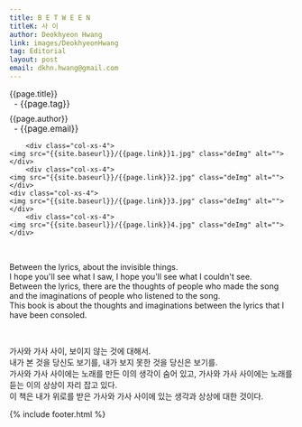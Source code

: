 ```yaml
---
title: B E T W E E N
titleK: 사 이
author: Deokhyeon Hwang
link: images/DeokhyeonHwang
tag: Editorial
layout: post
email: dkhn.hwang@gmail.com
---	
```


<div class="container">

<div class="deDep">
{{page.title}}<br>
<p style="font-size:15px; margin:0px; padding:0px 0px 0px 8px; margin:0px 0px 8px 0px;">- {{page.tag}}</p>
{{page.author}}<br>
<p style="font-size:15px; margin:0px; padding:0px 0px 0px 8px;">- {{page.email}}</p>
</div>


<div class="row" class="imgcolor">
	
		<div class="col-xs-4">
	<img src="{{site.baseurl}}/{{page.link}}1.jpg" class="deImg" alt=""></div>
		<div class="col-xs-4">
	<img src="{{site.baseurl}}/{{page.link}}2.jpg" class="deImg" alt=""></div>
	<div class="col-xs-4">
	<img src="{{site.baseurl}}/{{page.link}}3.jpg" class="deImg" alt=""></div>
		<div class="col-xs-4">
	<img src="{{site.baseurl}}/{{page.link}}4.jpg" class="deImg" alt=""></div>
	
</div>
<br>

<div class="det lato">



Between the lyrics,
about the invisible things.
<br>
I hope you'll see what I saw,
I hope you'll see what I couldn't see.
<br>
Between the lyrics, there are the thoughts of people who made the song and the imaginations of people who listened to the song.
<br>
This book is about the thoughts and imaginations between the lyrics that I have been consoled.



</div>

<br>

<div class="noto">

가사와 가사 사이,
보이지 않는 것에 대해서.
<br>
내가 본 것을 당신도 보기를,
내가 보지 못한 것을 당신은 보기를.
<br>
가사와 가사 사이에는 노래를 만든 이의 생각이 숨어 있고,
가사와 가사 사이에는 노래를 듣는 이의 상상이 자리 잡고 있다.
<br>
이 책은 내가 위로를 받은 가사와 가사 사이에 있는 생각과 상상에 대한 것이다.


</div>
{% include footer.html %} 